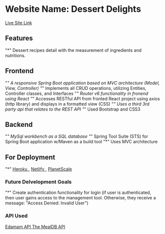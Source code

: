 # Website Name: Dessert Delights
[ Live Site Link](https://dessertdelights.netlify.app/)

## Features
"*" Dessert recipes detail with the measurement of ingredients and nutritions.

## Frontend
"*" A responsive Spring Boot application based on MVC architecture (Model, View, Controller)
"*" Implements all CRUD operations, utilizing Entities, Controller classes, and Interfaces
"*" Router v6 functionality in fronend using React
"*" Accesses RESTful API from fronted React project using axios (http library) and displays in a formatted view (CSS)
"*" Uses a third 3rd party api that relates to the REST API
"*" Used Bootstrap and CSS3

## Backend
"*" MySql workbench as a SQL database
"*" Spring Tool Suite (STS) for Spring Boot application w/Maven as a build tool
"*" Uses MVC architecture

## For Deployment
"*" [ Heroku ](https://dashboard.heroku.com/apps), [  Netlify ](https://www.netlify.com/), [   PlanetScale](https://planetscale.com/)

### Future Delvelopment Goals
"*" Create authentication functionality for login (if user is authenticated, then user gains access to the management tool. Otherwise, they receive a message: "Access Denied: Invalid User")

### API Used
[Edamam API  ](https://www.edamam.com/)
[ The MealDB API ](https://www.themealdb.com/)




